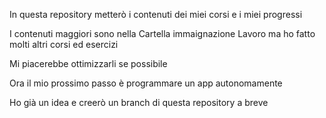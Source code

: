 In questa repository metterò i contenuti dei miei corsi e i miei progressi

I contenuti maggiori sono nella Cartella immaignazione Lavoro ma ho fatto molti altri corsi ed esercizi

Mi piacerebbe ottimizzarli se possibile

Ora il mio prossimo passo è programmare un app autonomamente

Ho già un idea e creerò un branch di questa repository a breve
